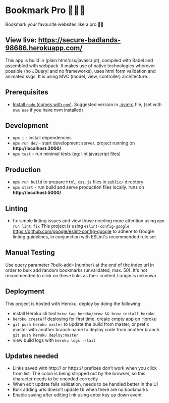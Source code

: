 # Bookmark Pro 📕📗📘

Bookmark your favourite websites like a pro 💃🏻

## View live: **https://secure-badlands-98686.herokuapp.com/**

This app is build in (plain html/css/javascript), compiled with Babel and assembled with webpack. It makes use of native technologies wherever possible (no JQuery! and no frameworks), uses html form validation and animated svgs. It is using MVC (model, view, controller) architecture.

## Prerequisites

- [Install `node` (comes with `npm`)](https://nodejs.org/). Suggested version in [.nvmrc](./.nvmrc) file, (set with `nvm use` if you have nvm installed)

## Development

- `npm i` - install dependencies
- `npm run dev` - start development server. project running on **http://localhost:3000/**
- `npm test` - run minimal tests (eg: lint javascript files)

## Production

- `npm run build` to prepare `html`, `css`, `js` files in `public/` directory
- `npm start` - run build and serve production files locally. runs on **http://localhost:5000/**

## Linting

- fix simple linting issues and view those needing more attention using `npm run lint:fix`
  This project is using `eslint-config-google` https://github.com/google/eslint-config-google to adhere to Google linting guidelines, in conjunction with ESLint's recommended rule set

## Manual Testing

Use query parameter ?bulk-add={number} at the end of the index url in order to bulk add random bookmarks (unvalidated, max. 50). It's not recommended to click on these links as their content / origin is unknown.

## Deployment

This project is hosted with Heroku, deploy by doing the following:

- install Heroku cli tool `brew tap heroku/brew && brew install heroku`
- `heroku create` if deploying for first time, create empty app on Heroku
- `git push heroku master` to update the build from master, or prefix master with another branch name to deploy code from another branch `git push heroku deploy:master`
- view build logs with `heroku logs --tail`

## Updates needed

- Links saved with http:// or https:// prefixes don’t work when you click from list. The colon is being stripped out by the browser, so this character needs to be encoded correctly
- When edit update fails validation, needs to be handled better in the UI
- Bulk adding urls doesn’t update UI when there are no bookmarks
- Enable saving after editing link using enter key up down event
